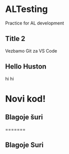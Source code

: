# ALTesting
Practice for AL development

## Title 2
Vezbamo Git za VS Code

## Hello Huston
hi hi

Novi kod! 
=======
## Blagoje šuri
=======
## Blagoje Suri

